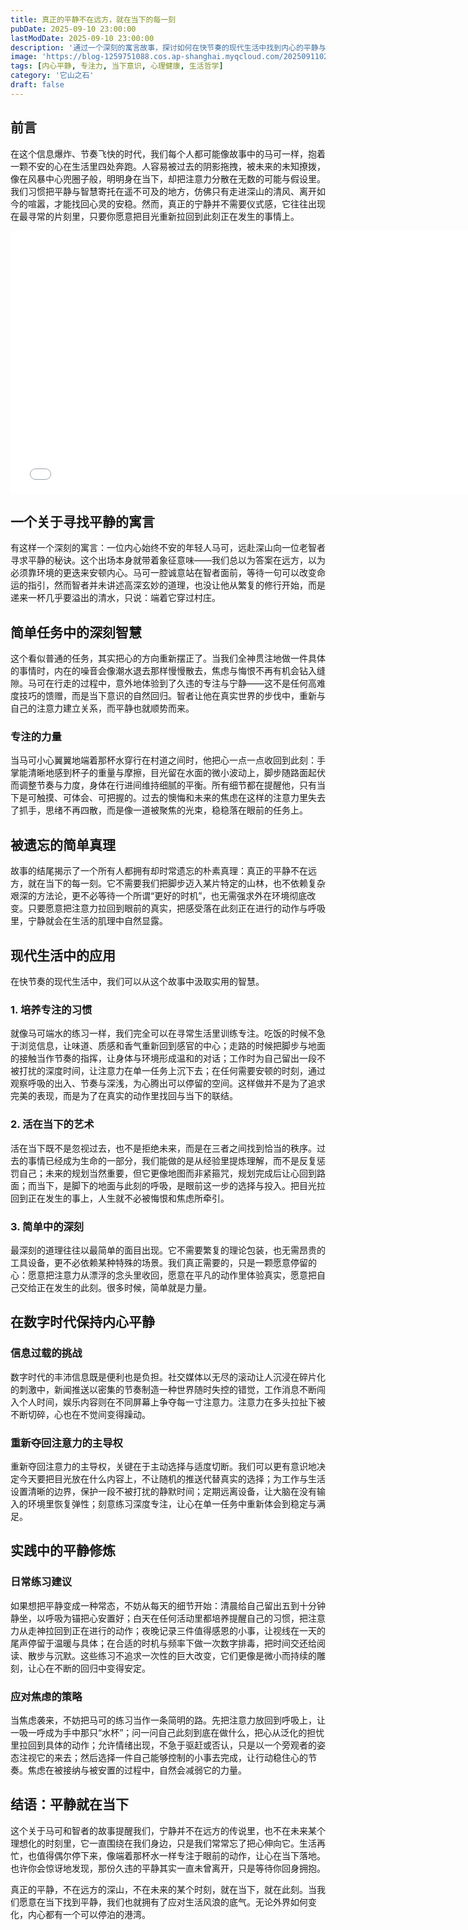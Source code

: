 ```yaml
---
title: 真正的平静不在远方，就在当下的每一刻
pubDate: 2025-09-10 23:00:00
lastModDate: 2025-09-10 23:00:00
description: '通过一个深刻的寓言故事，探讨如何在快节奏的现代生活中找到内心的平静与专注'
image: 'https://blog-1259751088.cos.ap-shanghai.myqcloud.com/20250911021639881.webp?imageSlim'
tags: [内心平静, 专注力, 当下意识, 心理健康, 生活哲学]
category: '它山之石'
draft: false
---
```


## 前言

在这个信息爆炸、节奏飞快的时代，我们每个人都可能像故事中的马可一样，抱着一颗不安的心在生活里四处奔跑。人容易被过去的阴影拖拽，被未来的未知撩拨，像在风暴中心兜圈子般，明明身在当下，却把注意力分散在无数的可能与假设里。我们习惯把平静与智慧寄托在遥不可及的地方，仿佛只有走进深山的清风、离开如今的喧嚣，才能找回心灵的安稳。然而，真正的宁静并不需要仪式感，它往往出现在最寻常的片刻里，只要你愿意把目光重新拉回到此刻正在发生的事情上。

<iframe width="750" height="420" src="//player.bilibili.com/player.html?isOutside=true&aid=115169112104907&bvid=BV1TLaZzuE1P&cid=32252166747&p=1&autoplay=0" scrolling="no" border="0" frameborder="no" framespacing="0" allowfullscreen="true"></iframe>

## 一个关于寻找平静的寓言

有这样一个深刻的寓言：一位内心始终不安的年轻人马可，远赴深山向一位老智者寻求平静的秘诀。这个出场本身就带着象征意味——我们总以为答案在远方，以为必须靠环境的更迭来安顿内心。马可一腔诚意站在智者面前，等待一句可以改变命运的指引，然而智者并未讲述高深玄妙的道理，也没让他从繁复的修行开始，而是递来一杯几乎要溢出的清水，只说：端着它穿过村庄。

## 简单任务中的深刻智慧

这个看似普通的任务，其实把心的方向重新摆正了。当我们全神贯注地做一件具体的事情时，内在的噪音会像潮水退去那样慢慢散去，焦虑与悔恨不再有机会钻入缝隙。马可在行走的过程中，意外地体验到了久违的专注与宁静——这不是任何高难度技巧的馈赠，而是当下意识的自然回归。智者让他在真实世界的步伐中，重新与自己的注意力建立关系，而平静也就顺势而来。

### 专注的力量

当马可小心翼翼地端着那杯水穿行在村道之间时，他把心一点一点收回到此刻：手掌能清晰地感到杯子的重量与摩擦，目光留在水面的微小波动上，脚步随路面起伏而调整节奏与力度，身体在行进间维持细腻的平衡。所有细节都在提醒他，只有当下是可触摸、可体会、可把握的。过去的懊悔和未来的焦虑在这样的注意力里失去了抓手，思绪不再四散，而是像一道被聚焦的光束，稳稳落在眼前的任务上。

## 被遗忘的简单真理

故事的结尾揭示了一个所有人都拥有却时常遗忘的朴素真理：真正的平静不在远方，就在当下的每一刻。它不需要我们把脚步迈入某片特定的山林，也不依赖复杂艰深的方法论，更不必等待一个所谓“更好的时机”，也无需强求外在环境彻底改变。只要愿意把注意力拉回到眼前的真实，把感受落在此刻正在进行的动作与呼吸里，宁静就会在生活的肌理中自然显露。

## 现代生活中的应用

在快节奏的现代生活中，我们可以从这个故事中汲取实用的智慧。

### 1. 培养专注的习惯

就像马可端水的练习一样，我们完全可以在寻常生活里训练专注。吃饭的时候不急于浏览信息，让味道、质感和香气重新回到感官的中心；走路的时候把脚步与地面的接触当作节奏的指挥，让身体与环境形成温和的对话；工作时为自己留出一段不被打扰的深度时间，让注意力在单一任务上沉下去；在任何需要安顿的时刻，通过观察呼吸的出入、节奏与深浅，为心腾出可以停留的空间。这样做并不是为了追求完美的表现，而是为了在真实的动作里找回与当下的联结。

### 2. 活在当下的艺术

活在当下既不是忽视过去，也不是拒绝未来，而是在三者之间找到恰当的秩序。过去的事情已经成为生命的一部分，我们能做的是从经验里提炼理解，而不是反复惩罚自己；未来的规划当然重要，但它更像地图而非紧箍咒，规划完成后让心回到路面；而当下，是脚下的地面与此刻的呼吸，是眼前这一步的选择与投入。把目光拉回到正在发生的事上，人生就不必被悔恨和焦虑所牵引。

### 3. 简单中的深刻

最深刻的道理往往以最简单的面目出现。它不需要繁复的理论包装，也无需昂贵的工具设备，更不必依赖某种特殊的场景。我们真正需要的，只是一颗愿意停留的心：愿意把注意力从漂浮的念头里收回，愿意在平凡的动作里体验真实，愿意把自己交给正在发生的此刻。很多时候，简单就是力量。

## 在数字时代保持内心平静

### 信息过载的挑战

数字时代的丰沛信息既是便利也是负担。社交媒体以无尽的滚动让人沉浸在碎片化的刺激中，新闻推送以密集的节奏制造一种世界随时失控的错觉，工作消息不断闯入个人时间，娱乐内容则在不同屏幕上争夺每一寸注意力。注意力在多头拉扯下被不断切碎，心也在不觉间变得躁动。

### 重新夺回注意力的主导权

重新夺回注意力的主导权，关键在于主动选择与适度切断。我们可以更有意识地决定今天要把目光放在什么内容上，不让随机的推送代替真实的选择；为工作与生活设置清晰的边界，保护一段不被打扰的静默时间；定期远离设备，让大脑在没有输入的环境里恢复弹性；刻意练习深度专注，让心在单一任务中重新体会到稳定与满足。

## 实践中的平静修炼

### 日常练习建议

如果想把平静变成一种常态，不妨从每天的细节开始：清晨给自己留出五到十分钟静坐，以呼吸为锚把心安置好；白天在任何活动里都培养提醒自己的习惯，把注意力从走神拉回到正在进行的动作；夜晚记录三件值得感恩的小事，让视线在一天的尾声停留于温暖与具体；在合适的时机与频率下做一次数字排毒，把时间交还给阅读、散步与沉默。这些练习不追求一次性的巨大改变，它们更像是微小而持续的雕刻，让心在不断的回归中变得安定。

### 应对焦虑的策略

当焦虑袭来，不妨把马可的练习当作一条简明的路。先把注意力放回到呼吸上，让一吸一呼成为手中那只“水杯”；问一问自己此刻到底在做什么，把心从泛化的担忧里拉回到具体的动作；允许情绪出现，不急于驱赶或否认，只是以一个旁观者的姿态注视它的来去；然后选择一件自己能够控制的小事去完成，让行动稳住心的节奏。焦虑在被接纳与被安置的过程中，自然会减弱它的力量。

## 结语：平静就在当下

这个关于马可和智者的故事提醒我们，宁静并不在远方的传说里，也不在未来某个理想化的时刻里，它一直围绕在我们身边，只是我们常常忘了把心伸向它。生活再忙，也值得偶尔停下来，像端着那杯水一样专注于眼前的动作，让心在当下落地。也许你会惊讶地发现，那份久违的平静其实一直未曾离开，只是等待你回身拥抱。

真正的平静，不在远方的深山，不在未来的某个时刻，就在当下，就在此刻。当我们愿意在当下找到平静，我们也就拥有了应对生活风浪的底气。无论外界如何变化，内心都有一个可以停泊的港湾。